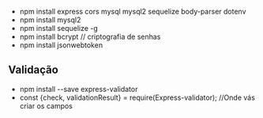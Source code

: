 - npm install express cors mysql mysql2 sequelize body-parser dotenv
- npm install mysql2
- npm install sequelize -g
- npm install bcrypt // criptografia de senhas
- npm install jsonwebtoken


## Validação
- npm install --save express-validator
- const {check, validationResult} = require(Express-validator); //Onde vás criar os campos